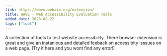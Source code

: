 ```yaml
---
link: https://wave.webaim.org/extension/
title: WAVE - Web Accessibility Evaluation Tools
added_date: 2023-08-22
tags: ["tool"]
---
```

A collection of tools to test website accessibility. There
browser extension is great and give an instanious and detailed
feeback on accessibity isssues on a web page. (Try it here and you wont find
any error!)

